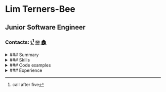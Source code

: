 # Lim Terners-Bee

## Junior Software Engineer

### Contacts: [📞](tel:+12137483647)[^1] [✉︎](mailto:limtb@cern.ch) [🏠](https://maps.app.goo.gl/MtVrDK2bUQJe9XAF6)

<details>
  <summary>### Summary</summary>
- **goal:** create internet
- **wishes:**  connectivity with no strings attached
- **important for me:** advance the ==Web== to empower humanity
</details>

<details>
  <summary>### Skills</summary>
- Objective-C
- Computer network
</details>

<details>
  <summary>### Code examples</summary>
```js
(function repeat() {
    eat()
    sleep()
    code()
    repeat()
})()
```
</details>

<details>
  <summary>### Experience</summary>
- Nexus development
- W3C httpd development
- Curl development participation
</details>

[^1]: call after five
